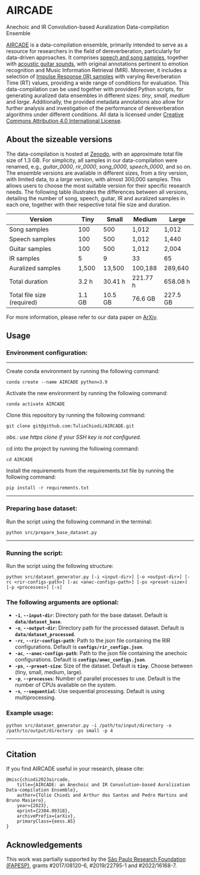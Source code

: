 # AIRCADE
Anechoic and IR Convolution-based Auralization Data-compilation Ensemble

[AIRCADE](https://zenodo.org/record/7818761#.ZDrig3bMJPZ) is a data-compilation ensemble, primarily intended to serve as a resource for researchers in the field of dereverberation, particularly for data-driven approaches. It comprises [speech and song samples](https://zenodo.org/record/1188976#.ZDrm6HbMJPY), together with [acoustic guitar sounds](https://zenodo.org/record/3371780#.YcCtvmjMJPY), with original annotations pertinent to emotion recognition and Music Information Retrieval (MIR). Moreover, it includes a selection of [Impulse Response (IR) samples](https://www.openair.hosted.york.ac.uk/) with varying Reverberation Time (RT) values, providing a wide range of conditions for evaluation. This data-compilation can be used together with provided Python scripts, for generating auralized data ensembles in different sizes: *tiny*, *small*, *medium* and *large*. Additionally, the provided metadata annotations also allow for further analysis and investigation of the performance of dereverberation algorithms under different conditions. All data is licensed under [Creative Commons Attribution 4.0 International License](https://creativecommons.org/licenses/by/4.0/).

## About the sizeable versions

The data-compilation is hosted at [Zenodo](https://zenodo.org/record/7818761#.ZDrig3bMJPZ), with an approximate total file size of 1.3 GB. For simplicity, all samples in our data-compilation were renamed, e.g., *guitar\_0000*, *rir\_0000*, *song\_0000*, *speech\_0000*, and so on. The ensemble versions are available in different sizes, from a *tiny* version, with limited data, to a *large* version, with almost 300,000 samples. This allows users to choose the most suitable version for their specific research needs. The following table illustrates the differences between all versions, detailing the number of song, speech, guitar, IR and auralized samples in each one, together with their respective total file size and duration.

| Version                      | Tiny            | Small           | Medium   | Large    |
| ---------------------------- | --------------- | --------------- | -------- | -------  |
| Song samples                 | 100             | 500             | 1,012    | 1,012    |
| Speech samples               | 100             | 500             | 1,012    | 1,440    |
| Guitar samples               | 100             | 500             | 1,012    | 2,004    |
| IR samples                   | 5               | 9               | 33       | 65       |
| Auralized samples            | 1,500           | 13,500          | 100,188  | 289,640  |
| Total duration               | 3.2 h           | 30.41 h         | 221.77 h | 658.08 h |
| Total file size (required)   | 1.1 GB          | 10.5 GB         | 76.6 GB  | 227.5 GB |

For more information, please refer to our data paper on [ArXiv](https://arxiv.org/abs/2304.09318).

## Usage

### Environment configuration:
---
Create conda environment by running the following command:
```shell
conda create --name AIRCADE python=3.9
```
Activate the new environment by running the following command:
```shell
conda activate AIRCADE
```
Clone this repository by running the following command:
```shell
git clone git@github.com:TulioChiodi/AIRCADE.git
```
*obs.: use https clone if your SSH key is not configured.*


cd into the project by running the following command:
```shell
cd AIRCADE
```
Install the requirements from the requirements.txt file by running the following command:
```shell
pip install -r requirements.txt
```
---
### Preparing base dataset:
Run the script using the following command in the terminal:
```shell
python src/prepare_base_dataset.py
```
---
### Running the script:
Run the script using the following structure:
```shell
python src/dataset_generator.py [-i <input-dir>] [-o <output-dir>] [-rc <rir-configs-path>] [-ac <anec-configs-path>] [-ps <preset-size>] [-p <processes>] [-s]
```

### The following arguments are optional:

- **`-i`**, **`--input-dir`**: Directory path for the base dataset. Default is **``data/dataset_base``**.
- **`-o`**, **`--output-dir`**: Directory path for the processed dataset. Default is **``data/dataset_processed``**.
- **`-rc`**, **`--rir-configs-path`**: Path to the json file containing the RIR configurations. Default is **``configs/rir_configs.json``**.
- **`-ac`**, **`--anec-configs-path`**: Path to the json file containing the anechoic configurations. Default is **``configs/anec_configs.json``**.
- **`-ps`**, **`--preset-size`**: Size of the dataset. Default is **``tiny``**. Choose between (tiny, small, medium, large).
- **`-p`**, **`--processes`**: Number of parallel processes to use. Default is the number of CPUs available on the system.
- **`-s`**, **`--sequential`**: Use sequential processing. Default is using multiprocessing.

### Example usage:


```shell
python src/dataset_generator.py -i /path/to/input/directory -o /path/to/output/directory -ps small -p 4

```

---
## Citation

If you find AIRCADE useful in your research, please cite:

```shell
@misc{chiodi2023aircade,
    title={AIRCADE: an Anechoic and IR Convolution-based Auralization Data-compilation Ensemble},
    author={Túlio Chiodi and Arthur dos Santos and Pedro Martins and Bruno Masiero},
    year={2023},
    eprint={2304.09318},
    archivePrefix={arXiv},
    primaryClass={eess.AS}
}

```
## Acknowledgements
This work was partially supported by the [São Paulo Research Foundation (FAPESP)](https://fapesp.br/), grants #2017/08120-6, #2019/22795-1 and #2022/16168-7.
